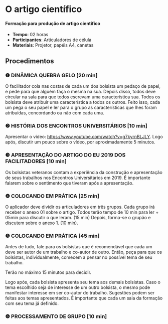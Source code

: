 # O artigo científico
#### Formação para produção de artigo científico


- **Tempo**: 02 horas
- **Participantes**:  Articuladores de célula
- **Materiais**: Projetor, papéis A4, canetas

## Procedimentos

### ❶ DINÂMICA QUEBRA GELO [20 min]

O facilitador cola nas costas de cada um dos bolsista um pedaço de papel, e pede para que alguém faça o mesma na sua. 
Depois disso, todos deve circular na sala para que todos escrevam uma característica sua. 
Todos os bolsista deve atribuir uma característica a todos os outros. 
Feito isso, cada um pega o seu papel e ler para o grupo as características que lhes foram atribuídas, concordando ou não com cada uma.


### ❷ HISTÓRIA DOS ENCONTROS UNIVERSITÁRIOS [10 min]
Apresentar o vídeo: https://www.youtube.com/watch?v=g7kyrnBLJLY. 
Logo após, discutir um pouco sobre o vídeo, por aproximadamente 5 minutos.


### ❸ APRESENTAÇÃO DO ARTIGO DO EU 2019 DOS FACILITADORES [10 min]

Os bolsistas veteranos contam a experiência da construção e apresentação de seus trabalhos nos Encontros Universitários em 2019. 
É importante falarem sobre o sentimento que tiveram após a apresentação.

### ❹ COLOCANDO EM PRÁTICA  [25 min]

O aplicador deve dividir os articuladores em três grupos.
Cada grupo irá receber o anexo 01 sobre o artigo. 
Todos terão tempo de 10 min para ler + 05min para discutir o que leram. (15 min)
Depois, forma-se o grupão e discutem sobre o anexo 1. (10 min).

### ❺ COLOCANDO EM PRÁTICA  [45 min]
Antes de tudo, fale para os bolsistas que é recomendável que cada um deve ser autor de um trabalho e co-autor de outro. 
Então, peça para que os bolsistas, individualmente, comecem a pensar no possível tema de seu trabalho. 

Terão no máximo 15 minutos para decidir.

Logo após, cada bolsista apresenta seu tema aos demais bolsistas. 
Caso o tema escolhido seja de interesse de um outro bolsista, o mesmo pode manifestar interesse em ser co-autor do trabalho. 
Sugestões podem ser feitas aos temas apresentados. É importante que cada um saia da formação com seu tema já definido.


### ❻ PROCESSAMENTO DE GRUPO [10 min]


